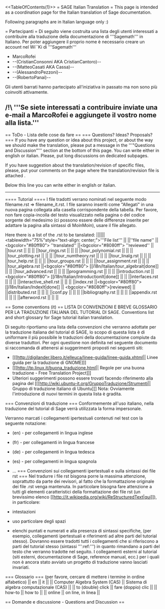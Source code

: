 <<TableOfContents(1)>>
= SAGE Italian Translation =
This page is intended as a coordination page for the Italian translation of Sage documentation.
 
Following paragraphs are in Italian language only :)

= Partecipanti =
Di seguito viene costruita una lista degli utenti interessati a contribuire alla traduzione della documentazione di '''Sagemath''' in Italiano.
Per poter aggiungere il proprio nome è necessario creare un account nel Wi``Ki di '''Sagemath'''

 * MarcoRofei
 * --(CristianConsonni AKA CristianCantoro)--
 * --(MatteoCasati AKA Cassa)--
 * --(AlessandroPezzoni)--
 * --(RobertoPanai)--

Gli utenti barrati hanno partecipato all'iniziativa in passato ma non sono più coinvolti attivamente.

 /!\ '''Se siete interessati a contribuire inviate una e-mail a MarcoRofei e aggiungete il vostro nome alla lista.'''
-----
== ToDo - Lista delle cose da fare ==
=== Questions? Ideas? Proposals? ===
If you have any question or idea about this project, or about the way we should make the translation, please put a message in the '''"Questions and Discussion"''' section at the bottom of this page. You can write either in english or italian. Please, put long discussions on dedicated subpages.

If you have suggestion about the translation/revision of specific files, please, put your comments on the page where the translation/revision file is attached .

Below this line you can write either in english or italian.

----
==== Tutorial ====
I file tradotti verrano nominati nel seguente modo filename.rst => filename_it.rst. I file saranno inseriti come "Allegati" in una nuova pagina collegata alla casella corrispondente della tabella. Per favore, non fare copia-incolla del testo visualizzato nella pagina o del codice sorgente del medesimo (ci possono essere delle differenze inserite per adattare la pagina alla sintassi di MoinMoin), usare il file allegato.

Here there is a list of the .rst to be tanslated:
||||||<tablewidth="75%"style="text-align: center;">'''File list''' ||
||''file name'' ||<bgcolor="#80ff80"> ''translated'' ||<bgcolor="#8080ff"> ''reviewed'' ||
||tour.rst || || ||
||tour_rings.rst || || ||
||tour_polynomial.rst || || ||
||tour_plotting.rst || || ||
||tour_numtheory.rst || || ||
||tour_linalg.rst || || ||
||tour_help.rst || || ||
||tour_groups.rst || || ||
||tour_assignment.rst || || ||
||tour_algebra.rst ||<bgcolor="#80ff80"> [[i18n/Italian/tour_algebrait|done]] || ||
||tour_advanced.rst || || ||
||programming.rst || || ||
||introduction.rst ||<bgcolor="#80ff80"> [[i18n/Italian/IntroductionIt|done]] || ||
||interfaces.rst || || ||
||interactive_shell.rst || || ||
||index.rst ||<bgcolor="#80ff80"> [[i18n/Italian/IndexIt|done]] || <bgcolor="#8080ff">[reviewed] ||
||distributed.rst || || ||
||conf.py || || ||
||bibliography.rst || || ||
||appendix.rst || || ||
||afterword.rst || || ||

== Some conventions (it) ==
LISTA DI CONVENZIONI E BREVE GLOSSARIO PER LA TRADUZIONE ITALIANA DEL TUTORIAL DI SAGE. Conventions list and short glossary for Sage tutorial italian translation.

Di seguito riportiamo una lista della convenzioni che verranno adottate per la traduzione italiana del tutorial di SAGE, lo scopo di questa lista è di uniformare il più possibile le traduzioni della documentazione compiute da diverse traduttori. Per ogni questione non definita nel seguente documento si raccomanda di attenersi ai suggerimenti proposti nei seguenti siti:

 * [[[http://digilander.libero.it/elleuca/linee-guida/linee-guida.xhtml|| Linee guida per la traduzione di GNOME]]]
 * [[[http://tp.linux.it/buona_traduzione.html|| Regole per una buona traduzione - Free Translation Project]]]
 * Ulteriori suggerimenti possono essere trovati facendo riferimento alla pagina del [[[http://wiki.ubuntu-it.org/GruppoTraduzione/Strumenti|| Gruppo di traduzione italiano di Ubuntu]]]
Nota: Ovviamente l'introduzione di nuovi termini in questa lista è gradita.

=== Convenzioni di traduzione ===
Conformemente all'uso italiano, nella traduzione del tutorial di Sage verrà utilizzata la forma impersonale.

Verranno marcati i collegamenti ipertestuali contenuti nel test con la seguente notazione:

 * (en) - per collegamenti in lingua inglese
 * (fr) - per collegamenti in lingua francese
 * (de) - per collegamenti in lingua tedesca
 * (es) - per collegamenti in lingua spagnola
 * ...
=== Convenzioni sui collegamenti ipertestuali e sulla sintassi dei file rst ===
Nel tradurre i file rst bisgona porre la massima attenzione, soprattutto da parte dei revisori, al fatto che la formattazione originale dei file .rst venga mantenuta. In particolare bisogna fare attenzione a tutti gli elementi caratteristici della formattazione dei file rst (un brevissimo elenco [[http://it.wikipedia.org/wiki/ReStructuredText|qui]]), in particolare:

 * intestazioni
 * uso particolare degli spazi
 * elenchi puntati e numerati
e alla presenza di sintassi specifiche, (per esempio, collegamenti ipertestuali e riferimenti ad altre parti del tutorial stesso). Dovranno essere tradotti tutti i collegamenti che si riferiscono a parti del tutorial stesso (sintassi ''':ref:''') in quanto rimandano a parti del testo che verranno tradotte nel seguito.  I collegamenti esterni al tutorial (siti esterni, documentazione di Sage, reference manual, ecc.) per i quali non è ancora stato avviato un progetto di traduzione vanno lasciati invariati.

=== Glossario ===
(per favore, cercare di mettere i termine in ordine alfabetico)
|| en || it ||
|| Computer Algebra System (CAS) || Sistema di algebra computazionale (CAS) ||
|| to (double) click || fare (doppio) clic ||
|| how-to || how to ||
|| online || on line, in linea ||


== Domande e discussione - Questions and Discussion ==
